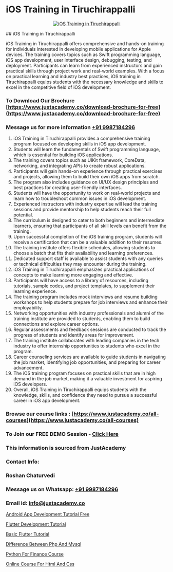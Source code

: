 # iOS Training in Tiruchirappalli

<p align="center">
  <a href="https://justacademy.co/course-detail/ios-training">
    <img src="https://justacademy.co/storage2/course_image/1676636008_course_image.webp" alt="iOS Training in Tiruchirappalli">
  </a>
</p>
## iOS Training in Tiruchirappalli

iOS Training in Tiruchirappalli offers comprehensive and hands-on training for individuals interested in developing mobile applications for Apple devices. The training covers topics such as Swift programming language, iOS app development, user interface design, debugging, testing, and deployment. Participants can learn from experienced instructors and gain practical skills through project work and real-world examples. With a focus on practical learning and industry best practices, iOS training in Tiruchirappalli equips students with the necessary knowledge and skills to excel in the competitive field of iOS development.
### To Download Our Brochure [https://www.justacademy.co/download-brochure-for-free](https://www.justacademy.co/download-brochure-for-free)
### Message us for more information [+91 9987184296](https://api.whatsapp.com/send?phone=919987184296)
1) iOS Training in Tiruchirappalli provides a comprehensive training program focused on developing skills in iOS app development.
2) Students will learn the fundamentals of Swift programming language, which is essential for building iOS applications.
3) The training covers topics such as UIKit framework, CoreData, networking, and integrating APIs to create robust applications.
4) Participants will gain hands-on experience through practical exercises and projects, allowing them to build their own iOS apps from scratch.
5) The program also includes guidance on UI/UX design principles and best practices for creating user-friendly interfaces.
6) Students will have the opportunity to work on real-world projects and learn how to troubleshoot common issues in iOS development.
7) Experienced instructors with industry expertise will lead the training sessions and provide mentorship to help students reach their full potential.
8) The curriculum is designed to cater to both beginners and intermediate learners, ensuring that participants of all skill levels can benefit from the training.
9) Upon successful completion of the iOS training program, students will receive a certification that can be a valuable addition to their resumes.
10) The training institute offers flexible schedules, allowing students to choose a batch that fits their availability and learning preferences.
11) Dedicated support staff is available to assist students with any queries or technical difficulties they may encounter during the training.
12) iOS Training in Tiruchirappalli emphasizes practical applications of concepts to make learning more engaging and effective.
13) Participants will have access to a library of resources, including tutorials, sample codes, and project templates, to supplement their learning experience.
14) The training program includes mock interviews and resume building workshops to help students prepare for job interviews and enhance their employability.
15) Networking opportunities with industry professionals and alumni of the training institute are provided to students, enabling them to build connections and explore career options.
16) Regular assessments and feedback sessions are conducted to track the progress of students and identify areas for improvement.
17) The training institute collaborates with leading companies in the tech industry to offer internship opportunities to students who excel in the program.
18) Career counseling services are available to guide students in navigating the job market, identifying job opportunities, and preparing for career advancement.
19) The iOS training program focuses on practical skills that are in high demand in the job market, making it a valuable investment for aspiring iOS developers.
20) Overall, iOS Training in Tiruchirappalli equips students with the knowledge, skills, and confidence they need to pursue a successful career in iOS app development.

### Browse our course links : [https://www.justacademy.co/all-courses](https://www.justacademy.co/all-courses) 
### To Join our FREE DEMO Session - [Click Here](https://www.justacademy.co/register-for-course-demo)


### This information is sourced from JustAcademy
### Contact Info:
### Roshan Chaturvedi
### Message us on Whatsapp: [+91 9987184296](https://api.whatsapp.com/send?phone=919987184296)
### Email id: [info@justacademy.co](mailto:info@justacademy.co)
                
[Android App Development Tutorial Free](https://www.linkedin.com/pulse/android-app-development-tutorial-free-justacademy-beangaluru-0ovbc/)

[Flutter Development Tutorial](0)

[Basic Flutter Tutorial](https://medium.com/@prempja40/basic-flutter-tutorial-74bb4bb49a21)

[Difference Between Php And Mysql](https://medium.com/@roneet705/difference-between-php-and-mysql-d3fc74f6da1f)

[Python For Finance Course](https://justacademyin.github.io/justacademy/python-for-finance-course)

[Online Course For Html And Css](https://justacademyin.github.io/justacademy/online-course-for-html-and-css)

